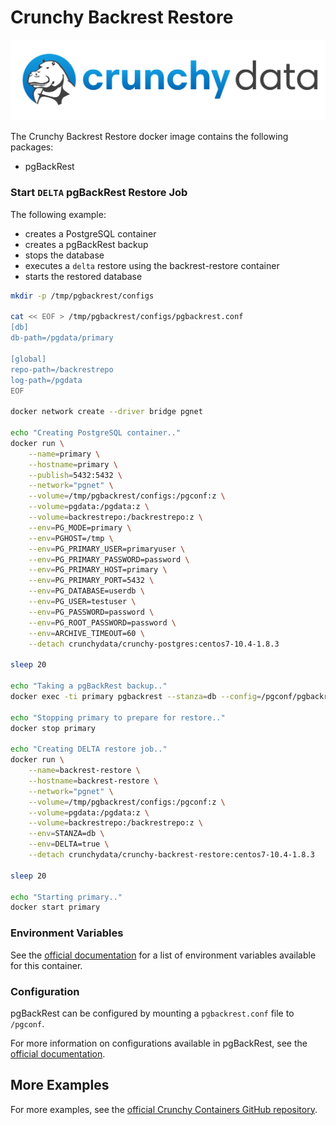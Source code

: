 # Crunchy Backrest Restore

![](https://raw.githubusercontent.com/CrunchyData/crunchy-containers/master/images/crunchy_logo.png)

The Crunchy Backrest Restore docker image contains the following packages:

* pgBackRest

### Start `DELTA` pgBackRest Restore Job

The following example: 
* creates a PostgreSQL container
* creates a pgBackRest backup
* stops the database
* executes a `delta` restore using the backrest-restore container
* starts the restored database

```bash
mkdir -p /tmp/pgbackrest/configs

cat << EOF > /tmp/pgbackrest/configs/pgbackrest.conf
[db]
db-path=/pgdata/primary

[global]
repo-path=/backrestrepo
log-path=/pgdata
EOF

docker network create --driver bridge pgnet

echo "Creating PostgreSQL container.."
docker run \
    --name=primary \
    --hostname=primary \
    --publish=5432:5432 \
    --network="pgnet" \
    --volume=/tmp/pgbackrest/configs:/pgconf:z \
    --volume=pgdata:/pgdata:z \
    --volume=backrestrepo:/backrestrepo:z \
    --env=PG_MODE=primary \
    --env=PGHOST=/tmp \
    --env=PG_PRIMARY_USER=primaryuser \
    --env=PG_PRIMARY_PASSWORD=password \
    --env=PG_PRIMARY_HOST=primary \
    --env=PG_PRIMARY_PORT=5432 \
    --env=PG_DATABASE=userdb \
    --env=PG_USER=testuser \
    --env=PG_PASSWORD=password \
    --env=PG_ROOT_PASSWORD=password \
    --env=ARCHIVE_TIMEOUT=60 \
    --detach crunchydata/crunchy-postgres:centos7-10.4-1.8.3

sleep 20

echo "Taking a pgBackRest backup.."
docker exec -ti primary pgbackrest --stanza=db --config=/pgconf/pgbackrest.conf backup

echo "Stopping primary to prepare for restore.."
docker stop primary

echo "Creating DELTA restore job.."
docker run \
    --name=backrest-restore \
    --hostname=backrest-restore \
    --network="pgnet" \
    --volume=/tmp/pgbackrest/configs:/pgconf:z \
    --volume=pgdata:/pgdata:z \
    --volume=backrestrepo:/backrestrepo:z \
    --env=STANZA=db \
    --env=DELTA=true \
    --detach crunchydata/crunchy-backrest-restore:centos7-10.4-1.8.3

sleep 20

echo "Starting primary.."
docker start primary
```

### Environment Variables

See the [official documentation](https://github.com/CrunchyData/crunchy-containers/blob/master/docs/containers.adoc#crunchy-backrest-restore) for a list of environment variables available for this container.

### Configuration

pgBackRest can be configured by mounting a `pgbackrest.conf` file to `/pgconf`.

For more information on configurations available in pgBackRest, see the [official documentation](https://pgbackrest.org/).

## More Examples

For more examples, see the [official Crunchy Containers GitHub repository](https://github.com/CrunchyData/crunchy-containers/tree/master/examples/docker).
